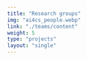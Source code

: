 ```yaml
---
title: "Research groups"
img: "ai4cs_people.webp"
link: "./teams/content"
weight: 5
type: "projects"
layout: "single"
---
```

